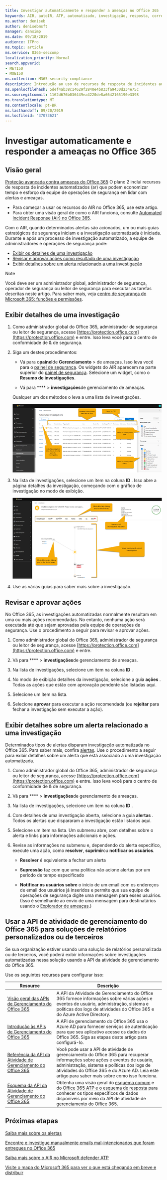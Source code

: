 ```yaml
---
title: Investigar automaticamente e responder a ameaças no Office 365
keywords: AIR, autoIR, ATP, automatizado, investigação, resposta, correção, ameaças, avançado, ameaça, proteção
ms.author: deniseb
author: denisebmsft
manager: dansimp
ms.date: 09/18/2019
audience: ITPro
ms.topic: article
ms.service: O365-seccomp
localization_priority: Normal
search.appverid:
- MET150
- MOE150
ms.collection: M365-security-compliance
description: Introdução ao uso de recursos de resposta de incidentes automatizados no Office 365 Advanced Threat Protection Plan 2.
ms.openlocfilehash: 5def4ab38c14629f2840e4b833fa9430d234e75c
ms.sourcegitcommit: 1162d676b036449ea4220de8a6642165190e3398
ms.translationtype: MT
ms.contentlocale: pt-BR
ms.lasthandoff: 09/20/2019
ms.locfileid: "37073621"
---
```

# <a name="automatically-investigate-and-respond-to-threats-in-office-365"></a>Investigar automaticamente e responder a ameaças no Office 365

## <a name="overview"></a>Visão geral

[Proteção avançada contra ameaças do Office 365](office-365-atp.md) O plano 2 inclui recursos de resposta de incidentes automatizados (ar) que podem economizar tempo e esforço da equipe de operações de segurança em lidar com alertas e ameaças. 
- Para começar a usar os recursos do AIR no Office 365, use este artigo. 
- Para obter uma visão geral de como o AIR funciona, consulte [Automated Incident Response (Air) no Office 365](automated-investigation-response-office.md).

Com o AIR, quando determinados alertas são acionados, um ou mais guias estratégicos de segurança iniciam e a investigação automatizada é iniciada. Durante e após um processo de investigação automatizado, a equipe de administradores e operações de segurança pode:

- [Exibir os detalhes de uma investigação](#view-details-of-an-investigation)
- [Revisar e aprovar ações como resultado de uma investigação](#review-and-approve-actions) 
- [Exibir detalhes sobre um alerta relacionado a uma investigação](#view-details-about-an-alert-related-to-an-investigation)

> [!NOTE]
> Você deve ser um administrador global, administrador de segurança, operador de segurança ou leitor de segurança para executar as tarefas descritas neste artigo. Para saber mais, veja [centro de segurança do Microsoft 365: funções e permissões](https://docs.microsoft.com/office365/securitycompliance/microsoft-security-and-compliance#required-licenses-and-permissions).

## <a name="view-details-of-an-investigation"></a>Exibir detalhes de uma investigação

1. Como administrador global do Office 365, administrador de segurança ou leitor de segurança, acesse [https://protection.office.com](https://protection.office.com) e entre. Isso leva você para o centro de conformidade de & de segurança.

2. Siga um destes procedimentos:

    - Vá para o**painel**de **Gerenciamento** > de ameaças. Isso leva você para o [painel de segurança](security-dashboard.md). Os widgets do AIR aparecem na parte superior do [painel de segurança](security-dashboard.md). Selecione um widget, como o **Resumo de investigações**.

    - Vá para **** > **investigações**de gerenciamento de ameaças. 

    Qualquer um dos métodos o leva a uma lista de investigações.

    ![Página de investigação principal para AIR](../media/air-maininvestigationpage.png) 

3. Na lista de investigações, selecione um item na coluna **ID** . Isso abre a página detalhes da investigação, começando com o gráfico de investigação no modo de exibição.

    ![Página de gráfico de investigação aérea](../media/air-investigationgraphpage.png)

4. Use as várias guias para saber mais sobre a investigação.

## <a name="review-and-approve-actions"></a>Revisar e aprovar ações

No Office 365, as investigações automatizadas normalmente resultam em uma ou mais ações recomendadas. No entanto, nenhuma ação será executada até que sejam aprovadas pela equipe de operações de segurança. Use o procedimento a seguir para revisar e aprovar ações.

1. Como administrador global do Office 365, administrador de segurança ou leitor de segurança, acesse [https://protection.office.com](https://protection.office.com) e entre. 

2. Vá para **** > **investigações**de gerenciamento de ameaças.

3. Na lista de investigações, selecione um item na coluna **ID** . 

3. No modo de exibição detalhes da investigação, selecione a guia **ações** . Todas as ações que estão com aprovação pendente são listadas aqui.

4. Selecione um item na lista.

5. Selecione **aprovar** para executar a ação recomendada (ou **rejeitar** para fechar a investigação sem executar a ação).

## <a name="view-details-about-an-alert-related-to-an-investigation"></a>Exibir detalhes sobre um alerta relacionado a uma investigação

Determinados tipos de alertas disparam investigação automatizada no Office 365. Para saber mais, confira [alertas](automated-investigation-response-office.md#alerts). Use o procedimento a seguir para exibir detalhes sobre um alerta que está associado a uma investigação automatizada.

1. Como administrador global do Office 365, administrador de segurança ou leitor de segurança, acesse [https://protection.office.com](https://protection.office.com) e entre. Isso leva você para o centro de conformidade de & de segurança.

2. Vá para **** > **investigações**de gerenciamento de ameaças.

3. Na lista de investigações, selecione um item na coluna **ID** . 

4. Com detalhes de uma investigação aberta, selecione a guia **alertas** . Todos os alertas que dispararam a investigação estão listados aqui.

5. Selecione um item na lista. Um submenu abre, com detalhes sobre o alerta e links para informações adicionais e ações.

6. Revise as informações no submenu e, dependendo do alerta específico, execute uma ação, como **resolver**, **suprimir**ou **notificar os usuários**. 

    - **Resolver** é equivalente a fechar um alerta
    
    - **Supressão** faz com que uma política não acione alertas por um período de tempo especificado
    
    - **Notificar os usuários sobre** o início de um email com os endereços de email dos usuários já inseridos e permite que sua equipe de operações de segurança digite uma mensagem para esses usuários. (Isso é semelhante ao envio de uma mensagem para destinatários usando o [Explorador de ameaças](threat-explorer.md).)  

## <a name="use-the-office-365-management-activity-api-for-custom-or-third-party-reporting-solutions"></a>Usar a API de atividade de gerenciamento do Office 365 para soluções de relatórios personalizados ou de terceiros

Se sua organização estiver usando uma solução de relatórios personalizada ou de terceiros, você poderá exibir informações sobre investigações automatizadas nessa solução usando a API da atividade de gerenciamento do Office 365.

Use os seguintes recursos para configurar isso:

|Resource  |Descrição  |
|---------|---------|
|[Visão geral das APIs de Gerenciamento do Office 365](https://docs.microsoft.com/office/office-365-management-api/office-365-management-apis-overview)     |A API da Atividade de Gerenciamento do Office 365 fornece informações sobre várias ações e eventos de usuário, administração, sistema e políticas dos logs de atividades do Office 365 e do Azure Active Directory.         |
|[Introdução às APIs de Gerenciamento do Office 365](https://docs.microsoft.com/office/office-365-management-api/get-started-with-office-365-management-apis)     |A API de gerenciamento do Office 365 usa o Azure AD para fornecer serviços de autenticação para que seu aplicativo acesse os dados do Office 365. Siga as etapas deste artigo para configurá-lo.          |
|[Referência da API da Atividade de Gerenciamento do Office 365](https://docs.microsoft.com/office/office-365-management-api/office-365-management-activity-api-reference)     |Você pode usar a API de atividade de gerenciamento do Office 365 para recuperar informações sobre ações e eventos de usuário, administração, sistema e políticas dos logs de atividades do Office 365 e do Azure AD. Leia este artigo para saber mais sobre como isso funciona.        |
|[Esquema da API da Atividade de Gerenciamento do Office 365](https://docs.microsoft.com/office/office-365-management-api/office-365-management-activity-api-schema)     |Obtenha uma visão geral do [esquema comum](https://docs.microsoft.com/office/office-365-management-api/office-365-management-activity-api-schema#common-schema) e do [Office 365 ATP e o esquema de resposta](https://docs.microsoft.com/office/office-365-management-api/office-365-management-activity-api-schema#office-365-advanced-threat-protection-and-threat-investigation-and-response-schema) para conhecer os tipos específicos de dados disponíveis por meio da API de atividade de gerenciamento do Office 365.         |

## <a name="next-steps"></a>Próximas etapas

[Saiba mais sobre os alertas](../../compliance/alert-policies.md)

[Encontre e investigue manualmente emails mal-intencionados que foram entregues no Office 365](investigate-malicious-email-that-was-delivered.md)

[Saiba mais sobre o AIR no Microsoft defender ATP](https://docs.microsoft.com/windows/security/threat-protection/microsoft-defender-atp/automated-investigations)

[Visite o mapa do Microsoft 365 para ver o que está chegando em breve e distribuir](https://www.microsoft.com/microsoft-365/roadmap?filters=)
